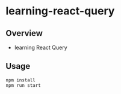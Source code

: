 # learning-react-query

## Overview

- learning React Query

## Usage

```
npm install
npm run start 
```

